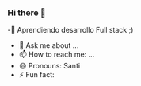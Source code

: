 ### Hi there 👋


-🌱 Aprendiendo desarrollo Full stack ;)

- 💬 Ask me about ...
- 📫 How to reach me: ...
- 😄 Pronouns: Santi
- ⚡ Fun fact: 

